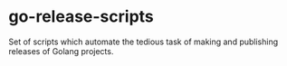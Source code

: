 # go-release-scripts
Set of scripts which automate the tedious task of making and publishing releases of Golang projects.

